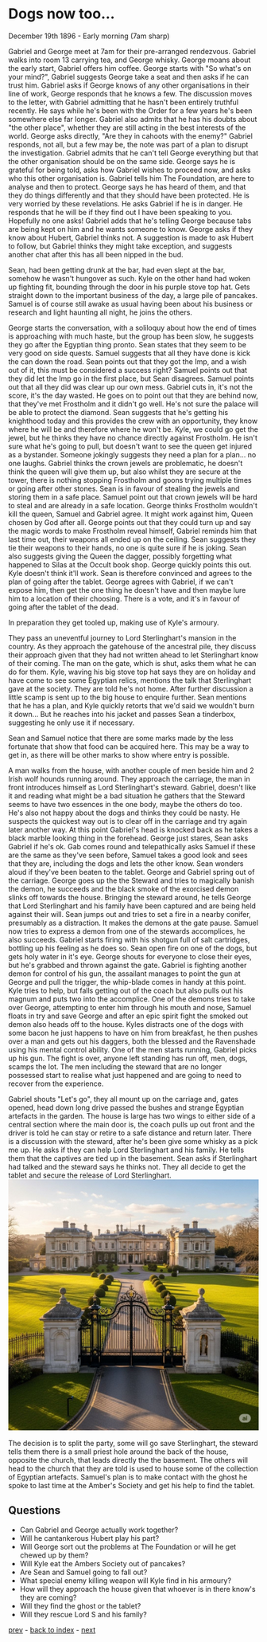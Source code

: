 # Dogs now too...

December 19th 1896 - Early morning (7am sharp)

Gabriel and George meet at 7am for their pre-arranged rendezvous. Gabriel walks into room 13 carrying tea, and George whisky. George moans about the early start, Gabriel offers him coffee. George starts with "So what's on your mind?", Gabriel suggests George take a seat and then asks if he can trust him. Gabriel asks if George knows of any other organisations in their line of work, George responds that he knows a few. The discussion moves to the letter, with Gabriel admitting that he hasn't been entirely truthful recently. He says while he's been with the Order for a few years he's been somewhere else far longer. Gabriel also admits that he has his doubts about "the other place", whether they are still acting in the best interests of the world. George asks directly, "Are they in cahoots with the enemy?" Gabriel responds, not all, but a few may be, the note was part of a plan to disrupt the investigation. Gabriel admits that he can't tell George everything but that the other organisation should be on the same side. George says he is grateful for being told, asks how Gabriel wishes to proceed now, and asks who this other organisation is. Gabriel tells him The Foundation, are here to analyse and then to protect. George says he has heard of them, and that they do things differently and that they should have been protected. He is very worried by these revelations. He asks Gabriel if he is in danger. He responds that he will be if they find out I have been speaking to you. Hopefully no one asks! Gabriel adds that he's telling George because tabs are being kept on him and he wants someone to know. George asks if they know about Hubert, Gabriel thinks not. A suggestion is made to ask Hubert to follow, but Gabriel thinks they might take exception, and suggests another chat after this has all been nipped in the bud.

Sean, had been getting drunk at the bar, had even slept at the bar, somehow he wasn't hungover as such. Kyle on the other hand had woken up fighting fit, bounding through the door in his purple stove top hat. Gets straight down to the important business of the day, a large pile of pancakes. Samuel is of course still awake as usual having been about his business or research and light haunting all night, he joins the others.

George starts the conversation, with a soliloquy about how the end of times is approaching with much haste, but the group has been slow, he suggests they go after the Egyptian thing pronto. Sean states that they seem to be very good on side quests. Samuel suggests that all they have done is kick the can down the road. Sean points out that they got the Imp, and a wish out of it, this must be considered a success right? Samuel points out that they did let the Imp go in the first place, but Sean disagrees. Samuel points out that all they did was clear up our own mess. Gabriel cuts in, it's not the score, it's the day wasted. He goes on to point out that they are behind now, that they've met Frostholm and it didn't go well. He's not sure the palace will be able to protect the diamond. Sean suggests that he's getting his knighthood today and this provides the crew with an opportunity, they know where he will be and therefore where he won't be. Kyle, we could go get the jewel, but he thinks they have no chance directly against Frostholm. He isn't sure what he's going to pull, but doesn't want to see the queen get injured as a bystander. Someone jokingly suggests they need a plan for a plan... no one laughs. Gabriel thinks the crown jewels are problematic, he doesn't think the queen will give them up, but also whilst they are secure at the tower, there is nothing stopping Frostholm and goons trying multiple times or going after other stones. Sean is in favour of stealing the jewels and storing them in a safe place. Samuel point out that crown jewels will be hard to steal and are already in a safe location. George thinks Frostholm wouldn't kill the queen, Samuel and Gabriel agree. It might work against him, Queen chosen by God after all. George points out that they could turn up and say the magic words to make Frostholm reveal himself, Gabriel reminds him that last time out, their weapons all ended up on the ceiling. Sean suggests they tie their weapons to their hands, no one is quite sure if he is joking. Sean also suggests giving the Queen the dagger, possibly forgetting what happened to Silas at the Occult book shop. George quickly points this out. Kyle doesn't think it'll work. Sean is therefore convinced and agrees to the plan of going after the tablet. George agrees with Gabriel, if we can't expose him, then get the one thing he doesn't have and then maybe lure him to a location of their choosing. There is a vote, and it's in favour of going after the tablet of the dead.

In preparation they get tooled up, making use of Kyle's armoury.

They pass an uneventful journey to Lord Sterlinghart's mansion in the country. As they approach the gatehouse of the ancestral pile, they discuss their approach given that they had not written ahead to let Sterlinghart know of their coming. The man on the gate, which is shut, asks them what he can do for them. Kyle, waving his big stove top hat says they are on holiday and have come to see some Egyptian relics, mentions the talk that Sterlinghart gave at the society. They are told he's not home. After further discussion a little scamp is sent up to the big house to enquire further. Sean mentions that he has a plan, and Kyle quickly retorts that we'd said we wouldn't burn it down... But he reaches into his jacket and passes Sean a tinderbox, suggesting he only use it if necessary.

Sean and Samuel notice that there are some marks made by the less fortunate that show that food can be acquired here. This may be a way to get in, as there will be other marks to show where entry is possible.

A man walks from the house, with another couple of men beside him and 2 Irish wolf hounds running around. They approach the carriage, the man in front introduces himself as Lord Sterlinghart's steward. Gabriel, doesn't like it and reading what might be a bad situation he gathers that the Steward seems to have two essences in the one body, maybe the others do too. He's also not happy about the dogs and thinks they could be nasty. He suspects the quickest way out is to clear off in the carriage and try again later another way. At this point Gabriel's head is knocked back as he takes a black marble looking thing in the forehead. George just stares, Sean asks Gabriel if he's ok. Gab comes round and telepathically asks Samuel if these are the same as they've seen before, Samuel takes a good look and sees that they are, including the dogs and lets the other know. Sean wonders aloud if they've been beaten to the tablet. George and Gabriel spring out of the carriage. George goes up the the Steward and tries to magically banish the demon, he succeeds and the black smoke of the exorcised demon slinks off towards the house. Bringing the steward around, he tells George that Lord Sterlinghart and his family have been captured and are being held against their will. Sean jumps out and tries to set a fire in a nearby conifer, presumably as a distraction. It makes the demons at the gate pause. Samuel now tries to express a demon from one of the stewards accomplices, he also succeeds. Gabriel starts firing with his shotgun full of salt cartridges, bottling up his feeling as he does so. Sean open fire on one of the dogs, but gets holy water in it's eye. George shouts for everyone to close their eyes, but he's grabbed and thrown against the gate. Gabriel is fighting another demon for control of his gun, the assailant manages to point the gun at George and pull the trigger, the whip-blade comes in handy at this point. Kyle tries to help, but falls getting out of the coach but also pulls out his magnum and puts two into the accomplice. One of the demons tries to take over George, attempting to enter him through his mouth and nose, Samuel floats in try and save George and after an epic spirit fight the smoked out demon also heads off to the house. Kyles distracts one of the dogs with some bacon he just happens to have on him from breakfast, he then pushes over a man and gets out his daggers, both the blessed and the Ravenshade using his mental control ability. One of the men starts running, Gabriel picks up his gun. The fight is over, anyone left standing has run off, men, dogs, scamps the lot. The men including the steward that are no longer possessed start to realise what just happened and are going to need to recover from the experience.

Gabriel shouts "Let's go", they all mount up on the carriage and, gates opened, head down long drive passed the bushes and strange Egyptian artefacts in the garden. The house is large has two wings to either side of a central section where the main door is, the coach pulls up out front and the driver is told he can stay or retire to a safe distance and return later. There is a discussion with the steward, after he's been give some whisky as a pick me up. He asks if they can help Lord Sterlinghart and his family. He tells them that the captives are tied up in the basement. Sean asks if Sterlinghart had talked and the steward says he thinks not. They all decide to get the tablet and secure the release of Lord Sterlinghart.
![Lord Sterlinghart's Mansion](images/sterlinghart-mansion.jpeg)

The decision is to split the party, some will go save Sterlinghart, the steward tells them there is a small priest hole around the back of the house, opposite the church, that leads directly the the basement. The others will head to the church that they are told is used to house some of the collection of Egyptian artefacts. Samuel's plan is to make contact with the ghost he spoke to last time at the Amber's Society and get his help to find the tablet.

## Questions
* Can Gabriel and George actually work together?
* Will he cantankerous Hubert play his part?
* Will George sort out the problems at The Foundation or will he get chewed up by them?
* Will Kyle eat the Ambers Society out of pancakes?
* Are Sean and Samuel going to fall out?
* What special enemy killing weapon will Kyle find in his armoury?
* How will they approach the house given that whoever is in there know's they are coming?
* Will they find the ghost or the tablet?
* Will they rescue Lord S and his family?

[prev](part-021) - [back to index](index) - [next](part-023)